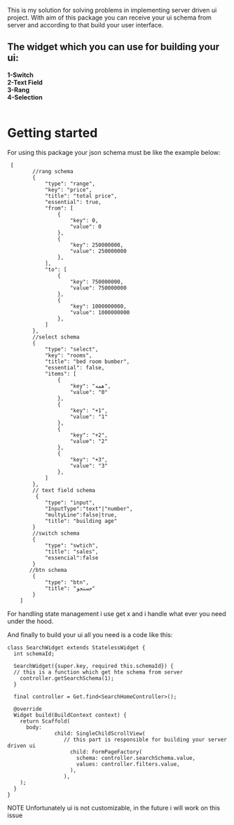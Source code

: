 This is my solution for solving problems in implementing server driven ui project.
With aim of this package you can receive your ui schema from server and according to that build your
user interface.

<h2>The widget which you can use for building your ui:</h2>
<b>1-Switch</b></br>
<b>2-Text Field</b></br>
<b>3-Rang</b></br>
<b>4-Selection</b></br>
</br>

# Getting started

For using this package your json schema must be like the example below:

```
 [
        //rang schema
        {
            "type": "range",
            "key": "price",
            "title": "total price",
            "essential": true,
            "from": [
                {
                    "key": 0,
                    "value": 0
                },
                {
                    "key": 250000000,
                    "value": 250000000
                },
            ],
            "to": [
                {
                    "key": 750000000,
                    "value": 750000000
                },
                {
                    "key": 1000000000,
                    "value": 1000000000
                },
            ]
        },
        //select schema
        {
            "type": "select",
            "key": "rooms",
            "title": "bed room bumber",
            "essential": false,
            "items": [
                {
                    "key": "همه",
                    "value": "0"
                },
                {
                    "key": "+1",
                    "value": "1"
                },
                {
                    "key": "+2",
                    "value": "2"
                },
                {
                    "key": "+3",
                    "value": "3"
                },
            ]
        },
        // text field schema
         {
            "type": "input",
            "InputType":"text"|"number",
            "multyLine":false|true,
            "title": "building age"
        }
        //switch schema
        {
            "type": "swtich",
            "title": "sales",
            "essencial":false
        }
       //btn schema
        {
            "type": "btn",
            "title": "جستجو"
        }
    ]
```
For handling state management i use get x and i handle what ever you need under the hood.

And finally to build your ui all you need is a code like this:

```
class SearchWidget extends StatelessWidget {
  int schemaId;

  SearchWidget({super.key, required this.schemaId}) {
  // this is a function which get hte schema from server
    controller.getSearchSchema(1);
  }

  final controller = Get.find<SearchHomeController>();

  @override
  Widget build(BuildContext context) {
    return Scaffold(
      body:  
               child: SingleChildScrollView(
                  // this part is responsible for building your server driven ui
                    child: FormPageFactory(
                      schema: controller.searchSchema.value,
                      values: controller.filters.value,
                    ),
                  ),                
    );
  }
}

```

NOTE
Unfortunately ui is not customizable, in the future i will work on this issue